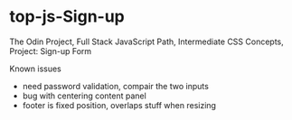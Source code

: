 # top-js-Sign-up
The Odin Project, Full Stack JavaScript Path, Intermediate CSS Concepts, Project: Sign-up Form


Known issues
- need password validation, compair the two inputs
- bug with centering content panel
- footer is fixed position, overlaps stuff when resizing